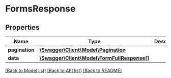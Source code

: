 # FormsResponse

## Properties
Name | Type | Description | Notes
------------ | ------------- | ------------- | -------------
**pagination** | [**\Swagger\Client\Model\Pagination**](Pagination.md) |  | 
**data** | [**\Swagger\Client\Model\FormFullResponse[]**](FormFullResponse.md) |  | 

[[Back to Model list]](../../README.md#documentation-for-models) [[Back to API list]](../../README.md#documentation-for-api-endpoints) [[Back to README]](../../README.md)

